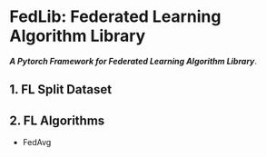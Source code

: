 # FedLib: Federated Learning Algorithm Library
***A Pytorch Framework for Federated Learning Algorithm Library***.
## 1. FL Split Dataset
## 2. FL Algorithms
- FedAvg
